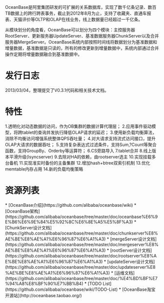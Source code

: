 OceanBase是阿里集团研发的可扩展的关系数据库，实现了数千亿条记录、数百TB数据上的跨行跨表事务，截止到2012年8月为止，支持了收藏夹、直通车报表、天猫评价等OLTP和OLAP在线业务，线上数据量已经超过一千亿条。

从模块划分的角度看，OceanBase可以划分为四个模块：主控服务器RootServer、更新服务器UpdateServer、基准数据服务器ChunkServer以及合并服务器MergeServer。OceanBase系统内部按照时间线将数据划分为基准数据和增量数据，基准数据是只读的，所有的修改更新到增量数据中，系统内部通过合并操作定期将增量数据融合到基准数据中。

<h1>发行日志</h1>
2013/03/04，整理提交了V0.3.1代码和相关技术文档。

<h1>特性</h1>
1.透明化对动态数据的访问，作为OB集群的数据计算代理层；
2.应用事件驱动模型，将跨tablet的查询并发执行降低OLAP请求的延迟；
3.使用新负载均衡算法，消除不均衡访问增强系统整体QPS吞吐量；
4.对大请求支持流式访问接口，提升OLAP大请求的数据吞吐；
5.支持复杂表达式过滤条件，支持Sum,?Count等聚合函数，支持GroupBy、Orderby等运算符；
6.CS旁路导入
7.tablet合并
8.线上版本平滑升级(lsyncserver)
9.去除对HA的依赖，由rootserver选主
10.实现挂载多台备机
11.实现准实时备份的主备集群
12.增加hash+btree双索引机制
13.优化memtable内存占用
14.新的负载均衡策略

<h1>资源列表</h1>
* [OceanBase介绍](https://github.com/alibaba/oceanbase/wiki)
* [OceanBase架构](https://github.com/alibaba/oceanbase/tree/master/doc/oceanbase%E6%9E%B6%E6%9E%84%E5%92%8C%E6%8E%A5%E5%8F%A3)
* [ChunkServer设计文档](https://github.com/alibaba/oceanbase/tree/master/doc/chunkserver%E8%AE%BE%E8%AE%A1%E6%96%87%E6%A1%A3)
* [mergeServer设计文档](https://github.com/alibaba/oceanbase/tree/master/doc/mergeserver%E8%AE%BE%E8%AE%A1%E6%96%87%E6%A1%A3)
* [rootServer设计文档](https://github.com/alibaba/oceanbase/tree/master/doc/rootserver%E8%AE%BE%E8%AE%A1%E6%96%87%E6%A1%A3)
* [updateServer设计文档](https://github.com/alibaba/oceanbase/tree/master/doc/updateserver%E8%AE%BE%E8%AE%A1%E6%96%87%E6%A1%A3)
* [运维文档](https://github.com/alibaba/oceanbase/tree/master/doc/%E4%BD%BF%E7%94%A8%E8%BF%90%E7%BB%B4)
* [TODO List](https://github.com/alibaba/oceanbase/wiki/TODO-List)
* [OceanBase淘宝开源站](http://oceanbase.taobao.org/)
<br>
